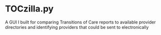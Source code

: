 # TOCzilla.py
A GUI I built for comparing Transitions of Care reports to available provider directories and identifying providers that could be sent to electronically
